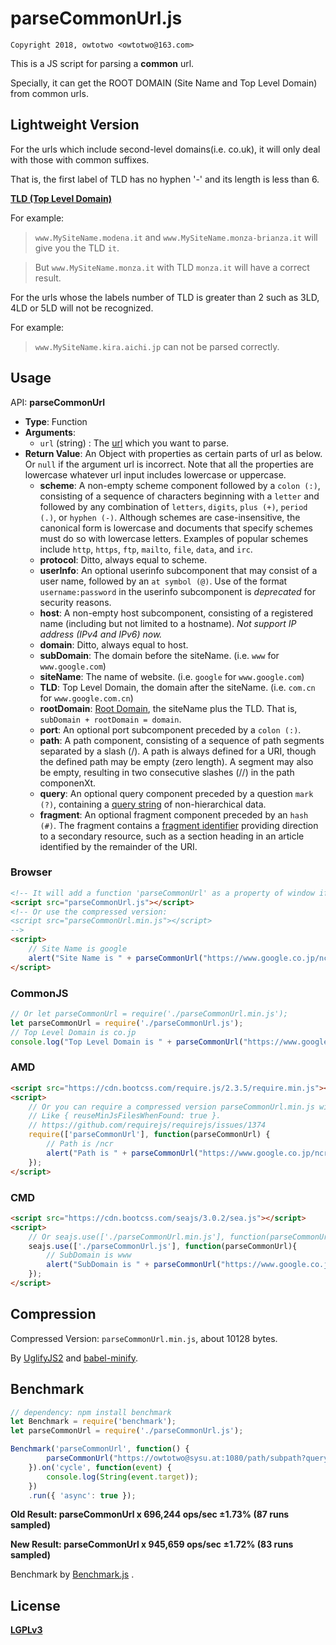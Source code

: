 # parseCommonUrl.js

`Copyright 2018, owtotwo <owtotwo@163.com>`

This is a JS script for parsing a **common** url. 

Specially, it can get the ROOT DOMAIN (Site Name and Top Level Domain) from common urls.


## Lightweight Version

For the urls which include second-level domains(i.e. co.uk), it will only deal with those with common suffixes. 

That is, the first label of TLD has no hyphen '-' and its length is less than 6.

[**TLD (Top Level Domain)**](https://blog.linkody.com/what-is-a-tld)

For example:

> `www.MySiteName.modena.it` and `www.MySiteName.monza-brianza.it` will give you the TLD `it`.

> But `www.MySiteName.monza.it` with TLD `monza.it` will have a correct result.

For the urls whose the labels number of TLD is greater than 2 such as 3LD, 4LD or 5LD will not be recognized. 

For example:

> `www.MySiteName.kira.aichi.jp` can not be parsed correctly.


## Usage

API: **parseCommonUrl**
- **Type**: Function
- **Arguments**: 
  + `url` (string) : The [url](https://en.wikipedia.org/wiki/URL) which you want to parse.
- **Return Value**: An Object with properties as certain parts of url as below. Or `null` if the argument url is incorrect. Note that all the properties are lowercase whatever url input includes lowercase or uppercase.
  + **scheme**: A non-empty scheme component followed by a `colon (:)`, consisting of a sequence of characters beginning with a `letter` and followed by any combination of `letters`, `digits`, `plus (+)`, `period (.)`, or `hyphen (-)`. Although schemes are case-insensitive, the canonical form is lowercase and documents that specify schemes must do so with lowercase letters. Examples of popular schemes include `http`, `https`, `ftp`, `mailto`, `file`, `data`, and `irc`.
  + **protocol**: Ditto, always equal to scheme.
  + **userInfo**: An optional userinfo subcomponent that may consist of a user name, followed by an `at symbol (@)`. Use of the format `username:password` in the userinfo subcomponent is *deprecated* for security reasons. 
  + **host**: A non-empty host subcomponent, consisting of a registered name (including but not limited to a hostname). *Not support IP address (IPv4 and IPv6) now.*
  + **domain**: Ditto, always equal to host.
  + **subDomain**: The domain before the siteName. (i.e. `www` for `www.google.com`)
  + **siteName**: The name of website. (i.e. `google` for `www.google.com`)
  + **TLD**: Top Level Domain, the domain after the siteName. (i.e. `com.cn` for `www.google.com.cn`)
  + **rootDomain**: [Root Domain](https://www.quora.com/What-is-a-root-domain), the siteName plus the TLD. That is, `subDomain + rootDomain = domain`.
  + **port**: An optional port subcomponent preceded by a `colon (:)`.
  + **path**: A path component, consisting of a sequence of path segments separated by a slash (/). A path is always defined for a URI, though the defined path may be empty (zero length). A segment may also be empty, resulting in two consecutive slashes (//) in the path componenXt. 
  + **query**: An optional query component preceded by a question `mark (?)`, containing a [query string](https://en.wikipedia.org/wiki/Query_string) of non-hierarchical data. 
  + **fragment**: An optional fragment component preceded by an `hash (#)`. The fragment contains a [fragment identifier](https://en.wikipedia.org/wiki/Fragment_identifier) providing direction to a secondary resource, such as a section heading in an article identified by the remainder of the URI. 

### Browser
``` html
<!-- It will add a function 'parseCommonUrl' as a property of window if not existed. -->
<script src="parseCommonUrl.js"></script>
<!-- Or use the compressed version:
<script src="parseCommonUrl.min.js"></script> 
-->
<script>
    // Site Name is google
    alert("Site Name is " + parseCommonUrl("https://www.google.co.jp/ncr").siteName);
</script>
```

### CommonJS
``` javascript
// Or let parseCommonUrl = require('./parseCommonUrl.min.js');
let parseCommonUrl = require('./parseCommonUrl.js');
// Top Level Domain is co.jp
console.log("Top Level Domain is " + parseCommonUrl("https://www.google.co.jp/ncr").TLD);
```

### AMD
``` html
<script src="https://cdn.bootcss.com/require.js/2.3.5/require.min.js"></script>
<script>
    // Or you can require a compressed version parseCommonUrl.min.js with configuration of requirejs.
    // Like { reuseMinJsFilesWhenFound: true }.
    // https://github.com/requirejs/requirejs/issues/1374
    require(['parseCommonUrl'], function(parseCommonUrl) {
        // Path is /ncr
        alert("Path is " + parseCommonUrl("https://www.google.co.jp/ncr").path);
    });
</script>
```

### CMD
``` html
<script src="https://cdn.bootcss.com/seajs/3.0.2/sea.js"></script>
<script>
    // Or seajs.use(['./parseCommonUrl.min.js'], function(parseCommonUrl) {...});
    seajs.use(['./parseCommonUrl.js'], function(parseCommonUrl){
        // SubDomain is www
        alert("SubDomain is " + parseCommonUrl("https://www.google.co.jp/ncr").subDomain);
    });
</script>
```


## Compression

Compressed Version: `parseCommonUrl.min.js`, about 10128 bytes.

By [UglifyJS2](https://github.com/mishoo/UglifyJS2) and [babel-minify](https://github.com/babel/minify).


## Benchmark

``` javascript
// dependency: npm install benchmark
let Benchmark = require('benchmark');
let parseCommonUrl = require('./parseCommonUrl.js');

Benchmark('parseCommonUrl', function() {
        parseCommonUrl("https://owtotwo@sysu.at:1080/path/subpath?query#fragment");
    }).on('cycle', function(event) {
        console.log(String(event.target));
    })
    .run({ 'async': true });
```

**Old Result: parseCommonUrl x 696,244 ops/sec ±1.73% (87 runs sampled)**

**New Result: parseCommonUrl x 945,659 ops/sec ±1.72% (83 runs sampled)**

Benchmark by [Benchmark.js](https://benchmarkjs.com/) .


## License

[**LGPLv3**](https://www.gnu.org/licenses/lgpl-3.0.html)
